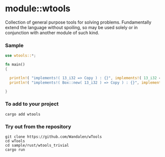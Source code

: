 # module::wtools

Collection of general purpose tools for solving problems. Fundamentally extend the language without spoiling, so may be used solely or in conjunction with another module of such kind.

### Sample

``` rust test
use wtools::*;

fn main()
{

  println!( "implements!( 13_i32 => Copy ) : {}", implements!( 13_i32 => Copy ) );
  println!( "implements!( Box::new( 13_i32 ) => Copy ) : {}", implements!( Box::new( 13_i32 ) => Copy ) );

}
```

### To add to your project

``` shell
cargo add wtools
```

### Try out from the repository

``` shell test
git clone https://github.com/Wandalen/wTools
cd wTools
cd sample/rust/wtools_trivial
cargo run
```
